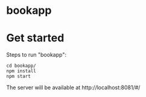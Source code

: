 # bookapp

# Get started

Steps to run "bookapp":
```
cd bookapp/
npm install
npm start
```
The server will be available at http://localhost:8081/#/
